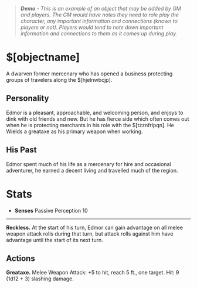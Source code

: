 > ***Demo** - This is an example of an object that may be added by GM and players. The GM would have notes they need to role play the character, any important information and connections (known to players or not). Players would tend to note down important information and connections to them as it comes up during play.*

# $[objectname]

A dwarven former mercenary who has opened a business protecting groups of travelers along the $[hjelnwbcjp].

## Personality

Edmor is a pleasant, approachable, and welcoming person, and enjoys to dink with old friends and new. But he has fierce side which often comes out when he is protecting merchants in his role with the $[tzznfrlpqn]. He Wields a greataxe as his primary weapon when working.

## His Past

Edmor spent much of his life as a mercenary for hire and occasional adventurer, he earned a decent living and travelled much of the region.

# Stats

- **Senses** Passive Perception 10

---

**Reckless.** At the start of his turn, Edmor can gain advantage on all melee weapon attack rolls during that turn, but attack rolls against him have advantage until the start of its next turn.

## Actions

**Greataxe.** Melee Weapon Attack: +5 to hit, reach 5 ft., one target. Hit: 9 (1d12 + 3) slashing damage.